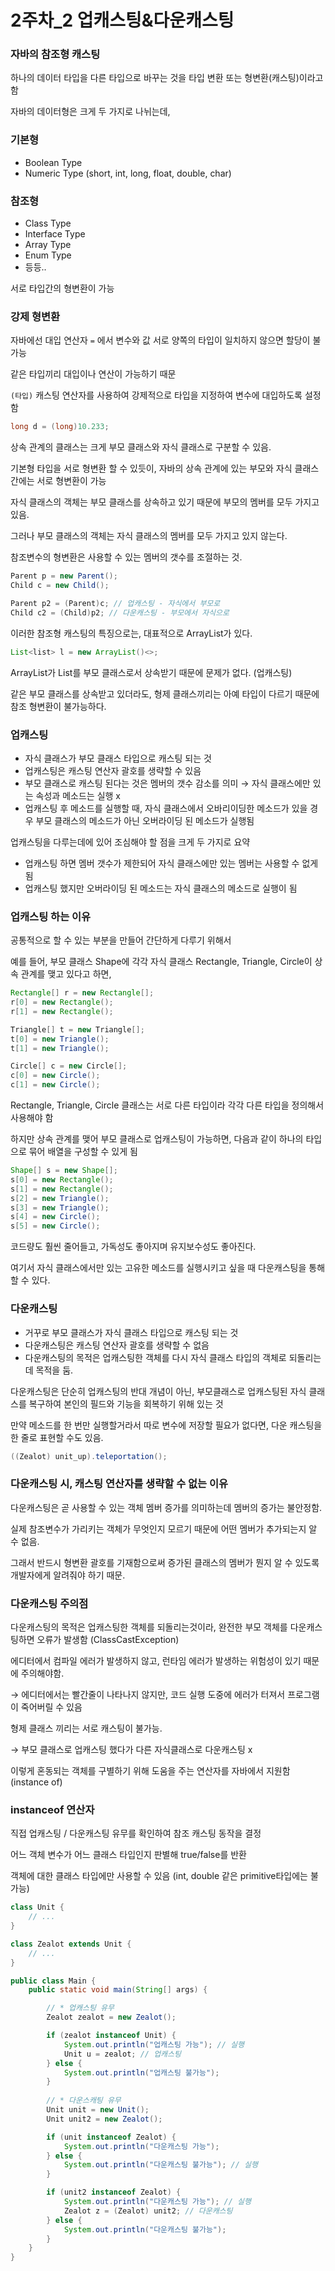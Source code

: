 # 2주차_2 업캐스팅&다운캐스팅

### 자바의 참조형 캐스팅

하나의 데이터 타입을 다른 타입으로 바꾸는 것을 타입 변환 또는 형변환(캐스팅)이라고 함

자바의 데이터형은 크게 두 가지로 나뉘는데,

### 기본형

- Boolean Type
- Numeric Type (short, int, long, float, double, char)

### 참조형

- Class Type
- Interface Type
- Array Type
- Enum Type
- 등등..

서로 타입간의 형변환이 가능

### 강제 형변환

자바에선 대입 연산자 `=` 에서 변수와 값 서로 양쪽의 타입이 일치하지 않으면 할당이 불가능

같은 타입끼리 대입이나 연산이 가능하기 때문

`(타입)` 캐스팅 연산자를 사용하여 강제적으로 타입을 지정하여 변수에 대입하도록 설정함

```java
long d = (long)10.233;
```

상속 관계의 클래스는 크게 부모 클래스와 자식 클래스로 구분할 수 있음.

기본형 타입을 서로 형변환 할 수 있듯이, 자바의 상속 관계에 있는 부모와 자식 클래스 간에는 서로 형변환이 가능

자식 클래스의 객체는 부모 클래스를 상속하고 있기 때문에 부모의 멤버를 모두 가지고 있음.

그러나 부모 클래스의 객체는 자식 클래스의 멤버를 모두 가지고 있지 않는다.

참조변수의 형변환은 사용할 수 있는 멤버의 갯수를 조절하는 것.

```java
Parent p = new Parent();
Child c = new Child();

Parent p2 = (Parent)c; // 업캐스팅 - 자식에서 부모로
Child c2 = (Child)p2; // 다운캐스팅 - 부모에서 자식으로
```

이러한 참조형 캐스팅의 특징으로는, 대표적으로 ArrayList가 있다.

```java
List<list> l = new ArrayList()<>;
```

ArrayList가 List를 부모 클래스로서 상속받기 때문에 문제가 없다. (업캐스팅)

같은 부모 클래스를 상속받고 있더라도, 형제 클래스끼리는 아예 타입이 다르기 때문에 참조 형변환이 불가능하다.

### 업캐스팅

- 자식 클래스가 부모 클래스 타입으로 캐스팅 되는 것
- 업캐스팅은 캐스팅 연산자 괄호를 생략할 수 있음
- 부모 클래스로 캐스팅 된다는 것은 멤버의 갯수 감소를 의미
→ 자식 클래스에만 있는 속성과 메소드는 실행 x
- 업캐스팅 후 메소드를 실행할 때, 자식 클래스에서 오바리이딩한 메소드가 있을 경우 부모 클래스의 메소드가 아닌 오버라이딩 된 메소드가 실행됨

업캐스팅을 다루는데에 있어 조심해야 할 점을 크게 두 가지로 요약

- 업캐스팅 하면 멤버 갯수가 제한되어 자식 클래스에만 있는 멤버는 사용할 수 없게 됨
- 업캐스팅 했지만 오버라이딩 된 메소드는 자식 클래스의 메소드로 실행이 됨

### 업캐스팅 하는 이유

공통적으로 할 수 있는 부분을 만들어 간단하게 다루기 위해서

예를 들어, 부모 클래스 Shape에 각각 자식 클래스 Rectangle, Triangle, Circle이 상속 관계를 맺고 있다고 하면,

```java
Rectangle[] r = new Rectangle[];
r[0] = new Rectangle();
r[1] = new Rectangle();

Triangle[] t = new Triangle[];
t[0] = new Triangle();
t[1] = new Triangle();

Circle[] c = new Circle[];
c[0] = new Circle();
c[1] = new Circle();
```

Rectangle, Triangle, Circle 클래스는 서로 다른 타입이라 각각 다른 타입을 정의해서 사용해야 함

하지만 상속 관계를 맺어 부모 클래스로 업캐스팅이 가능하면, 다음과 같이 하나의 타입으로 묶어 배열을 구성할 수 있게 됨

```java
Shape[] s = new Shape[];
s[0] = new Rectangle();
s[1] = new Rectangle();
s[2] = new Triangle();
s[3] = new Triangle();
s[4] = new Circle();
s[5] = new Circle();
```

코드량도 훨씬 줄어들고, 가독성도 좋아지며 유지보수성도 좋아진다.

여기서 자식 클래스에서만 있는 고유한 메소드를 실행시키고 싶을 때 다운캐스팅을 통해 할 수 있다.

### 다운캐스팅

- 거꾸로 부모 클래스가 자식 클래스 타입으로 캐스팅 되는 것
- 다운캐스팅은 캐스팅 연산자 괄호를 생략할 수 없음
- 다운캐스팅의 목적은 업캐스팅한 객체를 다시 자식 클래스 타입의 객체로 되돌리는데 목적을 둠.

다운캐스팅은 단순히 업캐스팅의 반대 개념이 아닌, 부모클래스로 업캐스팅된 자식 클래스를 복구하여 본인의 필드와 기능을 회복하기 위해 있는 것

만약 메소드를 한 번만 실행할거라서 따로 변수에 저장할 필요가 없다면, 다운 캐스팅을 한 줄로 표현할 수도 있음.

```java
((Zealot) unit_up).teleportation();
```

### 다운캐스팅 시, 캐스팅 연산자를 생략할 수 없는 이유

다운캐스팅은 곧 사용할 수 있는 객체 멤버 증가를 의미하는데 멤버의 증가는 불안정함.

실제 참조변수가 가리키는 객체가 무엇인지 모르기 때문에 어떤 멤버가 추가되는지 알 수 없음.

그래서 반드시 형변환 괄호를 기재함으로써 증가된 클래스의 멤버가 뭔지 알 수 있도록 개발자에게 알려줘야 하기 때문.

### 다운캐스팅 주의점

다운캐스팅의 목적은 업캐스팅한 객체를 되돌리는것이라, 완전한 부모 객체를 다운캐스팅하면 오류가 발생함 (ClassCastException)

에디터에서 컴파일 에러가 발생하지 않고, 런타임 에러가 발생하는 위험성이 있기 때문에 주의해야함.

→ 에디터에서는 빨간줄이 나타나지 않지만, 코드 실행 도중에 에러가 터져서 프로그램이 죽어버릴 수 있음

형제 클래스 끼리는 서로 캐스팅이 불가능.

→ 부모 클래스로 업캐스팅 했다가 다른 자식클래스로 다운캐스팅 x

이렇게 혼동되는 객체를 구별하기 위해 도움을 주는 연산자를 자바에서 지원함 (instance of)

### instanceof 연산자

직접 업캐스팅 / 다운캐스팅 유무를 확인하여 참조 캐스팅 동작을 결정

어느 객체 변수가 어느 클래스 타입인지 판별해 true/false를 반환

객체에 대한 클래스 타입에만 사용할 수 있음 (int, double 같은 primitive타입에는 불가능)

```java
class Unit {
    // ...
}

class Zealot extends Unit {
    // ...
}

public class Main {
    public static void main(String[] args) {

        // * 업캐스팅 유무
        Zealot zealot = new Zealot();

        if (zealot instanceof Unit) {
            System.out.println("업캐스팅 가능"); // 실행
            Unit u = zealot; // 업캐스팅
        } else {
            System.out.println("업캐스팅 불가능");
        }
        
        // * 다운스캐팅 유무
        Unit unit = new Unit();
        Unit unit2 = new Zealot();

        if (unit instanceof Zealot) {
            System.out.println("다운캐스팅 가능");
        } else {
            System.out.println("다운캐스팅 불가능"); // 실행
        }

        if (unit2 instanceof Zealot) {
            System.out.println("다운캐스팅 가능"); // 실행
            Zealot z = (Zealot) unit2; // 다운캐스팅
        } else {
            System.out.println("다운캐스팅 불가능");
        }
    }
}
```
